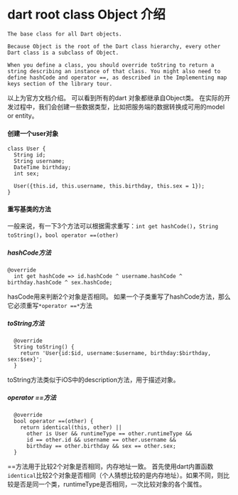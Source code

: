 # dart root class Object 介绍

```
The base class for all Dart objects.

Because Object is the root of the Dart class hierarchy, every other Dart class is a subclass of Object.

When you define a class, you should override toString to return a string describing an instance of that class. You might also need to define hashCode and operator ==, as described in the Implementing map keys section of the library tour.
```
以上为官方文档介绍。
可以看到所有的dart 对象都继承自Object类。
在实际的开发过程中，我们会创建一些数据类型，比如把服务端的数据转换成可用的model or entity。

#### 创建一个user对象

```
class User {
  String id;
  String username;
  DateTime birthday;
  int sex;
  
  User({this.id, this.username, this.birthday, this.sex = 1});
}
```

#### 重写基类的方法
一般来说，有一下3个方法可以根据需求重写：`int get hashCode()`，`String toString()`，`bool operator ==(other)`

##### hashCode方法

```
@override
  int get hashCode => id.hashCode ^ username.hashCode ^ birthday.hashCode ^ sex.hashCode;
```
hasCode用来判断2个对象是否相同。
如果一个子类重写了hashCode方法，那么它必须重写`*operator ==*`方法

##### toString方法

```
  @override
  String toString() {
    return 'User{id:$id, username:$username, birthday:$birthday, sex:$sex}';
  }
```
toString方法类似于iOS中的description方法，用于描述对象。

##### operator ==方法

```
  @override
  bool operator ==(other) {
    return identical(this, other) ||
      other is User && runtimeType == other.runtimeType &&
      id == other.id && username == other.username &&
      birthday == other.birthday && sex == other.sex;
  }
```
==方法用于比较2个对象是否相同，内存地址一致。
首先使用dart内置函数`identical`比较2个对象是否相同（个人猜想比较的是内存地址）。如果不同，则比较是否是同一个类，runtimeType是否相同，一次比较对象的各个属性。





